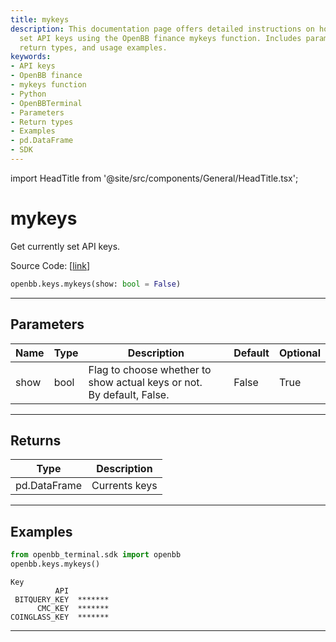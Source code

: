 ```yaml
---
title: mykeys
description: This documentation page offers detailed instructions on how to get currently
  set API keys using the OpenBB finance mykeys function. Includes parameter descriptions,
  return types, and usage examples.
keywords:
- API keys
- OpenBB finance
- mykeys function
- Python
- OpenBBTerminal
- Parameters
- Return types
- Examples
- pd.DataFrame
- SDK
---
```


import HeadTitle from '@site/src/components/General/HeadTitle.tsx';

<HeadTitle title="mykeys - Keys - Reference | OpenBB SDK Docs" />

# mykeys

Get currently set API keys.

Source Code: [[link](https://github.com/OpenBB-finance/OpenBBTerminal/tree/main/openbb_terminal/keys_model.py#L241)]

```python
openbb.keys.mykeys(show: bool = False)
```

---

## Parameters

| Name | Type | Description | Default | Optional |
| ---- | ---- | ----------- | ------- | -------- |
| show | bool | Flag to choose whether to show actual keys or not.<br/>By default, False. | False | True |


---

## Returns

| Type | Description |
| ---- | ----------- |
| pd.DataFrame | Currents keys |
---

## Examples

```python
from openbb_terminal.sdk import openbb
openbb.keys.mykeys()
```

```
Key
          API
 BITQUERY_KEY  *******
      CMC_KEY  *******
COINGLASS_KEY  *******
```
---
